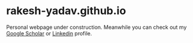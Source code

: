 # rakesh-yadav.github.io
Personal webpage under construction. 
Meanwhile you can check out my [Google Scholar](https://scholar.google.com/citations?user=zVq7oCIAAAAJ&hl=en&oi=sra) or [Linkedin](https://www.linkedin.com/in/ryadav16) profile.
